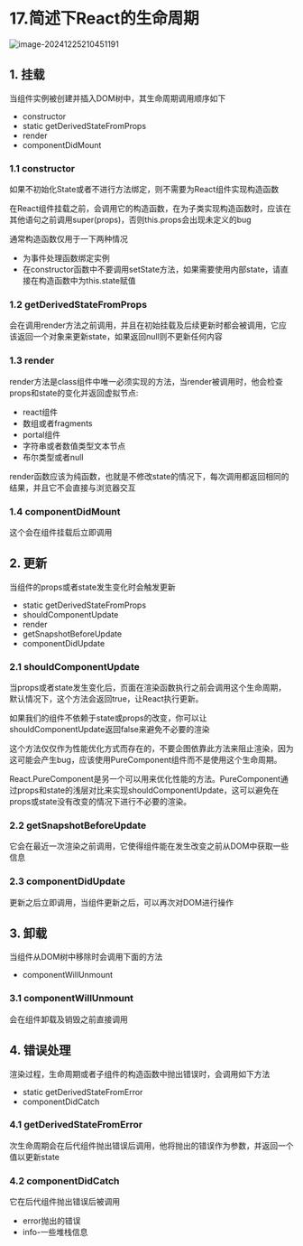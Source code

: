 # 17.简述下React的生命周期

![image-20241225210451191](http://cdn.mengyang.online/202412252104228.png)

## 1. 挂载

当组件实例被创建并插入DOM树中，其生命周期调用顺序如下

- constructor
- static getDerivedStateFromProps
- render
- componentDidMount



### 1.1 constructor

如果不初始化State或者不进行方法绑定，则不需要为React组件实现构造函数

在React组件挂载之前，会调用它的构造函数，在为子类实现构造函数时，应该在其他语句之前调用super(props)，否则this.props会出现未定义的bug

通常构造函数仅用于一下两种情况

- 为事件处理函数绑定实例
- 在constructor函数中不要调用setState方法，如果需要使用内部state，请直接在构造函数中为this.state赋值



### 1.2 getDerivedStateFromProps

会在调用render方法之前调用，并且在初始挂载及后续更新时都会被调用，它应该返回一个对象来更新state，如果返回null则不更新任何内容



### 1.3 render

render方法是class组件中唯一必须实现的方法，当render被调用时，他会检查props和state的变化并返回虚拟节点:

- react组件
- 数组或者fragments
- portal组件
- 字符串或者数值类型文本节点
- 布尔类型或者null

render函数应该为纯函数，也就是不修改state的情况下，每次调用都返回相同的结果，并且它不会直接与浏览器交互



### 1.4 componentDidMount

这个会在组件挂载后立即调用



## 2. 更新

当组件的props或者state发生变化时会触发更新

- static getDerivedStateFromProps
- shouldComponentUpdate
- render
- getSnapshotBeforeUpdate
- componentDidUpdate



### 2.1 shouldComponentUpdate

当props或者state发生变化后，页面在渲染函数执行之前会调用这个生命周期，默认情况下，这个方法会返回true，让React执行更新。

如果我们的组件不依赖于state或props的改变，你可以让shouldComponentUpdate返回false来避免不必要的渲染

这个方法仅仅作为性能优化方式而存在的，不要企图依靠此方法来阻止渲染，因为这可能会产生bug，应该使用PureComponent组件而不是使用这个生命周期。

React.PureComponent是另一个可以用来优化性能的方法。PureComponent通过props和state的浅层对比来实现shouldComponentUpdate，这可以避免在props或state没有改变的情况下进行不必要的渲染。



### 2.2 getSnapshotBeforeUpdate

它会在最近一次渲染之前调用，它使得组件能在发生改变之前从DOM中获取一些信息



### 2.3 componentDidUpdate

更新之后立即调用，当组件更新之后，可以再次对DOM进行操作





## 3. 卸载

当组件从DOM树中移除时会调用下面的方法

- componentWillUnmount



### 3.1 componentWillUnmount

会在组件卸载及销毁之前直接调用



## 4. 错误处理

渲染过程，生命周期或者子组件的构造函数中抛出错误时，会调用如下方法

- static getDerivedStateFromError
- componentDidCatch



### 4.1 getDerivedStateFromError

次生命周期会在后代组件抛出错误后调用，他将抛出的错误作为参数，并返回一个值以更新state



### 4.2 componentDidCatch

它在后代组件抛出错误后被调用

- error抛出的错误
- info-一些堆栈信息